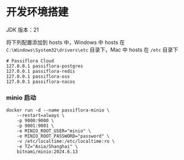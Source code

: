 # 开发环境搭建

JDK 版本：21


将下列配置添加到 hosts 中，Windows 中 hosts 在 `C:\Windows\System32\drivers\etc` 目录下，Mac 中 hosts 在 `/etc` 目录下
```shell
# Passiflora Cloud
127.0.0.1 passiflora-postgres
127.0.0.1 passiflora-redis
127.0.0.1 passiflora-oss
127.0.0.1 passiflora-nacos
```


### minio 启动
```shell
docker run -d --name passiflora-minio \
    --restart=always \
    -p 9000:9000 \
    -p 9001:9001 \
    -e MINIO_ROOT_USER="minio" \
    -e MINIO_ROOT_PASSWORD="password" \
    -v /etc/localtime:/etc/localtime:ro \
    -e TZ="Asia/Shanghai" \
    bitnami/minio:2024.6.13
```